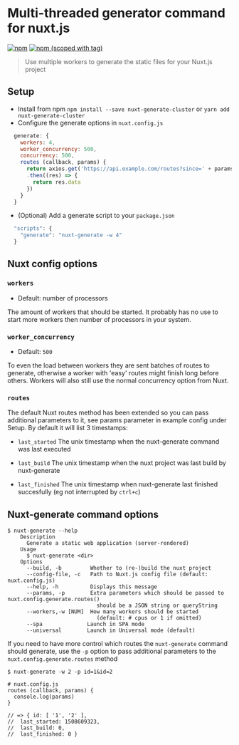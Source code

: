 # Multi-threaded generator command for nuxt.js
[![npm](https://img.shields.io/npm/dt/nuxt-generate-cluster.svg?style=flat-square)](https://www.npmjs.com/package/nuxt-generate-cluster)
[![npm (scoped with tag)](https://img.shields.io/npm/v/nuxt-generate-cluster/latest.svg?style=flat-square)](https://www.npmjs.com/package/nuxt-generate-cluster)

> Use multiple workers to generate the static files for your Nuxt.js project

## Setup
- Install from npm `npm install --save nuxt-generate-cluster` or `yarn add nuxt-generate-cluster`
- Configure the generate options in `nuxt.config.js`
```js
  generate: {
    workers: 4,
    worker_concurrency: 500,
    concurrency: 500,
    routes (callback, params) {
      return axios.get('https://api.example.com/routes?since=' + params.last_finished)
      .then((res) => {
        return res.data
      })
    }
  }
```

- (Optional) Add a generate script to your `package.json`
```js
  "scripts": {
    "generate": "nuxt-generate -w 4"
  }
```

## Nuxt config options

### `workers`
- Default: number of processors

The amount of workers that should be started. It probably has no use to start more workers then number of processors in your system.

### `worker_concurrency`
- Default: `500`

To even the load between workers they are sent batches of routes to generate, otherwise a worker with 'easy' routes might finish long before others. Workers will also still use the normal concurrency option from Nuxt.

### `routes`

The default Nuxt routes method has been extended so you can pass additional parameters to it, see params parameter in example config under Setup. By default
it will list 3 timestamps:

- `last_started`
The unix timestamp when the nuxt-generate command was last executed

- `last_build`
The unix timestamp when the nuxt project was last build by nuxt-generate

- `last_finished`
The unix timestamp when nuxt-generate last finished succesfully (eg not interrupted by `ctrl+c`)

## Nuxt-generate command options

```
$ nuxt-generate --help
    Description
      Generate a static web application (server-rendered)
    Usage
      $ nuxt-generate <dir>
    Options
      --build, -b         Whether to (re-)build the nuxt project
      --config-file, -c   Path to Nuxt.js config file (default: nuxt.config.js)
      --help, -h          Displays this message
      --params, -p        Extra parameters which should be passed to nuxt.config.generate.routes()
                            should be a JSON string or queryString
      --workers,-w [NUM]  How many workers should be started
                            (default: # cpus or 1 if omitted)
      --spa              Launch in SPA mode
      --universal        Launch in Universal mode (default)
```

If you need to have more control which routes the `nuxt-generate` command should generate, use the `-p` option to pass additional parameters to the `nuxt.config.generate.routes` method

```
$ nuxt-generate -w 2 -p id=1&id=2
```

```
# nuxt.config.js
routes (callback, params) {
  console.log(params)
}

// => { id: [ '1', '2' ],
//  last_started: 1508609323,
//  last_build: 0,
//  last_finished: 0 }

```

